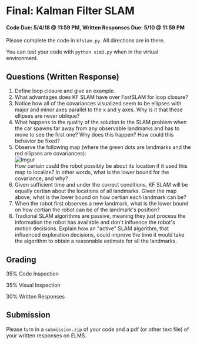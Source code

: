 # Final: Kalman Filter SLAM
#### Code Due: 5/4/18 @ 11:59 PM, Written Responses Due: 5/10 @ 11:59 PM

Please complete the code in `kfslam.py`. All directions are in there.

You can test your code with `python sim3.py` when in the virtual environment.

## Questions (Written Response)
1. Define loop closure and give an example.
2. What advantages does KF SLAM have over FastSLAM for loop closure?
3. Notice how all of the covariances visualized seem to be ellipses with major and minor axes parallel to the x and y axes. Why is it that these ellipses are never oblique?
4. What happens to the quality of the solution to the SLAM problem when the car spawns far away from any observable landmarks and has to move to see the first one? Why does this happen? How could this behavior be fixed?
5. Observe the following map (where the green dots are landmarks and the red ellipses are covariances):  
![Imgur](https://i.imgur.com/mp3yCSr.png)  
How certain could the robot possibly be about its location if it used this map to localize? In other words, what is the lower bound for the covariance, and why?
6. Given sufficient time and under the correct conditions, KF SLAM will be equally certian about the locations of all landmarks. Given the map above, what is the lower bound on how certian each landmark can be?
7. When the robot first observes a new landmark, what is the lower bound on how certian the robot can be of the landmark's position?
8. Tradional SLAM algorithms are passive, meaning they just process the information the robot has available and don't inlfuence the robot's motion decisions. Explain how an "active" SLAM algorithm, that influenced exploration decisions, could improve the time it would take the algorithm to obtain a reasonable estimate for all the landmarks.


## Grading
35% Code Inspection

35% Visual Inspection

30% Written Responses

## Submission
Please turn in a `submission.zip` of your code and a pdf (or other text file) of your written responses on ELMS.
